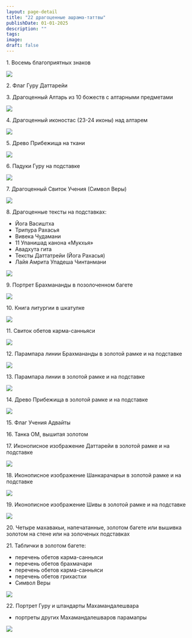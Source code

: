 ```yaml
---
layout: page-detail
title: "22 драгоценные ашрама-таттвы"
publishDate: 01-01-2025
description: ""
tags:
image:
draft: false
---
```


 1\. Восемь благоприятных знаков

![](/binaries/am/10613.jpg) 

 2\. Флаг Гуру Даттарейи

 3\. Драгоценный Алтарь из 10 божеств с алтарными предметами

![](/binaries/am/10614.jpg) 

 4\. Драгоценный иконостас (23-24 иконы) над алтарем

![](/binaries/am/10615.jpg) 

 5\. Древо Прибежища на ткани

![](/binaries/am/10627.jpg) 

 6\. Падуки Гуру на подставке

![](/binaries/am/10616.jpg) 

 7\. Драгоценный Свиток Учения (Символ Веры)

![](/binaries/am/10619.jpg) 

 8\. Драгоценные тексты на подставках:

   * Йога Васиштха
   * Трипура Рахасья
   * Вивека Чудамани
   * 11 Упанишад канона «Мукхья»
   * Авадхута гита
   * Тексты Даттатрейи (Йога Рахасья)
   * Лайя Амрита Упадеша Чинтанмани

![](/binaries/am/10630.jpg) 

 9\. Портрет Брахмананды в позолоченном багете

![](/binaries/am/10618.jpg) 

 10\. Книга литургии в шкатулке

![](/binaries/am/10620.jpg) 

 11\. Свиток обетов карма-санньяси 

![](/binaries/am/10617.jpg) 

 12\. Парампара линии Брахмананды в золотой рамке и на подставке

![](/binaries/am/10621.jpg) 

 13\. Парампара линии в золотой рамке и на подставке

![](/binaries/am/10622.jpg) 

 14\. Древо Прибежища в золотой рамке и на подставке

![](/binaries/am/10623.jpg) 

 15\. Флаг Учения Адвайты

 16\. Танка ОМ, вышитая золотом

 17\. Иконописное изображение Даттарейи в золотой рамке и на подставке

![](/binaries/am/10624.jpg) 

 18\. Иконописное изображение Шанкарачарьи в золотой рамке и на подставке

![](/binaries/am/10625.jpg) 

 19\. Иконописное изображение Шивы в золотой рамке и на подставке

![](/binaries/am/10626.jpg) 

 20\. Четыре махавакьи, напечатанные, золотом багете или вышивка золотом на стене или на золоченых подставках

 21\. Таблички в золотом багете:

   * перечень обетов карма-санньяси
   * перечень обетов брахмачари
   * перечень обетов карма-санньяси
   * перечень обетов грихастхи
   * Символ Веры

![](/binaries/am/10628.jpg) 

 22\. Портрет Гуру и штандарты Махамандалешвара

   * портреты других Махамандалешваров парамапры

![](/binaries/am/10629.jpg) 
  
  
